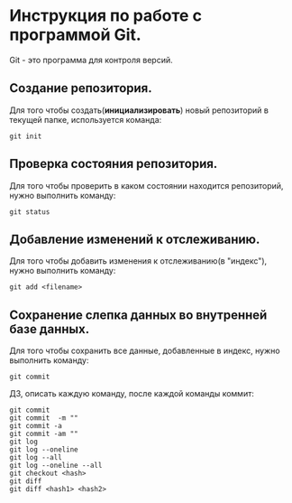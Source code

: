 # Инструкция по работе с программой Git.

Git - это программа для контроля версий.

## Создание репозитория.

Для того чтобы создать(**инициализировать**) новый репозиторий в текущей папке,
используется команда:

    git init

## Проверка состояния репозитория.

Для того чтобы проверить в каком состоянии находится репозиторий, нужно 
выполнить команду: 
    
    git status

## Добавление изменений к отслеживанию.

Для того чтобы добавить изменения к отслеживанию(в "индекс"), нужно 
выполнить команду:

    git add <filename>

## Сохранение слепка данных во внутренней базе данных.

Для того чтобы сохранить все данные, добавленные в индекс, нужно выполнить команду:

    git commit


ДЗ, описать каждую команду, после каждой команды коммит:

    git commit
    git commit  -m ""
    git commit -a
    git commit -am ""
    git log
    git log --oneline
    git log --all
    git log --oneline --all
    git checkout <hash>
    git diff
    git diff <hash1> <hash2>
